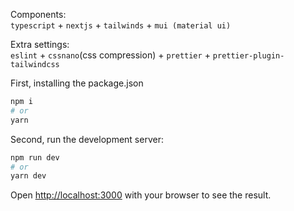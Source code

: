 Components:  
`typescript` + `nextjs` + `tailwinds` + `mui (material ui)`    

Extra settings:  
`eslint` + `cssnano`(css compression) + `prettier` + `prettier-plugin-tailwindcss`

First, installing the package.json

```bash
npm i
# or
yarn
```

Second, run the development server:

```bash
npm run dev
# or
yarn dev
```

Open [http://localhost:3000](http://localhost:3000) with your browser to see the result.